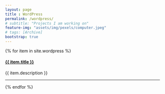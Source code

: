 ```yaml
---
layout: page
title : WordPress
permalink: /wordpress/
# subtitle: "Projects I am working on"
feature-img: "assets/img/pexels/computer.jpeg"
# tags: [Archive]
bootstrap: true
---
```


<div class="container-fluid">
    {% for item in site.wordpress %}
    <div class="row justify-content-center align-items-center">
        <!-- <div class="col-md-3">
            <a href="{{ item.url | relative_url }}">
                <img src="{{ item.icon | relative_url }}" alt="Icon" class="img-fluid" />
            </a>
        </div> -->
        <div class="col-md-4">
            <a href="{{ item.url | relative_url }}">
                <h4 style="text-align: left;">
                    {{ item.title }}
                </h4>
            </a>
            <p style="text-align: left;">
                {{ item.description }}
            </p>
        </div>
    </div>
    <hr>
    {% endfor %}
</div>